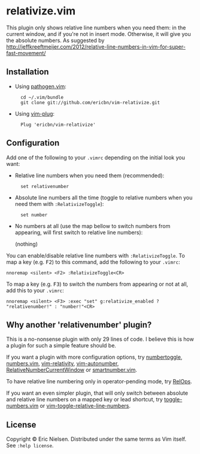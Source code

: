 # relativize.vim

This plugin only shows relative line numbers when you need them: in the current window, and if you're not in insert mode. Otherwise, it will give you the absolute numbers. As suggested by http://jeffkreeftmeijer.com/2012/relative-line-numbers-in-vim-for-super-fast-movement/

## Installation

- Using [pathogen.vim](https://github.com/tpope/vim-pathogen):

        cd ~/.vim/bundle
        git clone git://github.com/ericbn/vim-relativize.git

- Using [vim-plug](https://github.com/junegunn/vim-plug):

        Plug 'ericbn/vim-relativize'

## Configuration

Add one of the following to your `.vimrc` depending on the initial look you want:

- Relative line numbers when you need them (recommended):

        set relativenumber

- Absolute line numbers all the time (toggle to relative numbers when you need them with `:RelativizeToggle`):

        set number

- No numbers at all (use the map bellow to switch numbers from appearing, will first switch to relative line numbers):

  (nothing)

You can enable/disable relative line numbers with `:RelativizeToggle`. To map a key (e.g. <kbd>F2</kbd>) to this command, add the following to your `.vimrc`:

    nnoremap <silent> <F2> :RelativizeToggle<CR>

To map a key (e.g. <kbd>F3</kbd>) to switch the numbers from appearing or not at all, add this to your `.vimrc`:

    nnoremap <silent> <F3> :exec "set" g:relativize_enabled ? "relativenumber!" : "number!"<CR>

## Why another 'relativenumber' plugin?

This is a no-nonsense plugin with only 29 lines of code. I believe this is how a plugin for such a simple feature should be.

If you want a plugin with more configuration options, try [numbertoggle](https://github.com/jeffkreeftmeijer/vim-numbertoggle), [numbers.vim](https://github.com/myusuf3/numbers.vim),  [vim-relativity](https://github.com/kennykaye/vim-relativity), [vim-autonumber](https://github.com/foriequal0/vim-autonumber), [RelativeNumberCurrentWindow](https://github.com/vim-scripts/RelativeNumberCurrentWindow) or [smartnumber.vim](https://github.com/mopp/smartnumber.vim).

To have relative line numbering only in operator-pending mode, try [RelOps](https://github.com/vim-scripts/RelOps).

If you want an even simpler plugin, that will only switch between absolute and relative line numbers on a mapped key or lead shortcut, try [toggle-numbers.vim](https://github.com/fullybaked/toggle-numbers.vim) or
[vim-toggle-relative-line-numbers](https://github.com/gangleri/vim-toggle-relative-line-numbers).

## License

Copyright © Eric Nielsen. Distributed under the same terms as Vim itself.
See `:help license`.
